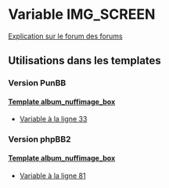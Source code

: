 # Variable IMG_SCREEN
[Explication sur le forum des forums](http://forum.forumactif.com/t294113-listing-des-variables#IMG_SCREEN)
## Utilisations dans les templates
### Version PunBB
#### [Template album_nuffimage_box](punbb/album_nuffimage_box.md)
* [Variable à la ligne 33](../punbb/album_nuffimage_box.tpl#L33)
### Version phpBB2
#### [Template album_nuffimage_box](subsilver/album_nuffimage_box.md)
* [Variable à la ligne 81](../subsilver/album_nuffimage_box.tpl#L81)